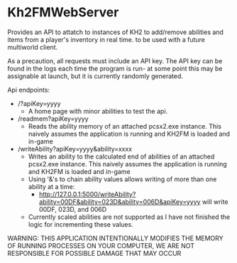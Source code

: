 # Kh2FMWebServer
Provides an API to attatch to instances of KH2 to add/remove abilities and items from a player's inventory in real time. to be used with a future multiworld client.

As a precaution, all requests must include an API key. The API key can be found in the logs each time the program is run- at some point this may be assignable at launch, but it is currently randomly generated.


Api endpoints:
- /?apiKey=yyyy
    - A home page with minor abilities to test the api.
- /readmem?apiKey=yyyy
    - Reads the ability memory of an attached pcsx2.exe instance. This naively assumes the application is running and KH2FM is loaded and in-game
- /writeAbility?apiKey=yyyy&ability=xxxx
    - Writes an ability to the calculated end of abilities of an attached pcsx2.exe instance. This naively assumes the application is running and KH2FM is loaded and in-game
    - Using '&'s to chain ability values allows writing of more than one ability at a time:
        - http://127.0.0.1:5000/writeAbility?ability=00DF&ability=023D&ability=006D&apiKey=yyyy will write 00DF, 023D, and 006D
    - Currently scaled abilities are not supported as I have not finished the logic for incrementing these values.


WARNING: THIS APPLICATION INTENTIONALLY MODIFIES THE MEMORY OF RUNNING PROCESSES ON YOUR COMPUTER, WE ARE NOT RESPONSIBLE FOR POSSIBLE DAMAGE THAT MAY OCCUR
